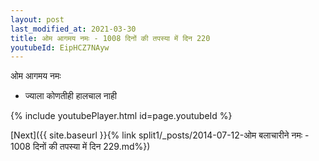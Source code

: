 ```yaml
---
layout: post
last_modified_at: 2021-03-30
title: ओम आगमय नमः - 1008 दिनों की तपस्या में दिन 220
youtubeId: EipHCZ7NAyw
---
```

 
 
 ओम आगमय नमः  
 
 -  ज्याला कोणतीही हालचाल नाही 
 
  
 
  
 
 
 
 
 
 


{% include youtubePlayer.html id=page.youtubeId %}
 
[Next]({{ site.baseurl }}{% link  split1/_posts/2014-07-12-ओम बलाचारीने नमः - 1008 दिनों की तपस्या में दिन 229.md%})
 
